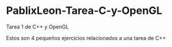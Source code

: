 # PablixLeon-Tarea-C-y-OpenGL
Tarea 1 de C++ y OpenGL

Estos son 4 pequeños ejercicios relacionados a una tarea de C++

